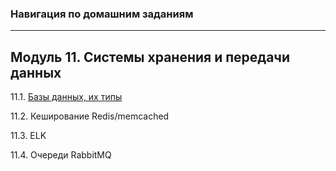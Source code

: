 ### **Навигация по домашним заданиям**

---

## Модуль 11. Системы хранения и передачи данных

11.1. [Базы данных, их типы](https://github.com/benli6/ben_sqld-5_storage_systems/blob/main/ben_sqld-5_db_types.md)

11.2. Кеширование Redis/memcached

11.3. ELK

11.4. Очереди RabbitMQ